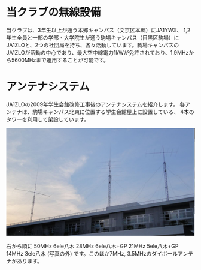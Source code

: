 # 当クラブの無線設備

当クラブは、3年生以上が通う本郷キャンパス（文京区本郷）にJA1YWX、 1,2年生全員と一部の学部・大学院生が通う駒場キャンパス（目黒区駒場）にJA1ZLOと、2つの社団局を持ち、各々活動しています。駒場キャンパスのJA1ZLOが活動の中心であり、最大空中線電力1kWが免許されており、1.9MHzから5600MHzまで運用することが可能です。

# アンテナシステム

JA1ZLOの2009年学生会館改修工事後のアンテナシステムを紹介します。
各アンテナは、駒場キャンパス北東に位置する学生会館屋上に設置している、 4本のタワーを利用して架設しています。

![駒場のアンテナ群](./_equipment2011.jpg)

右から順に
50MHz 6ele八木
28MHz 6ele八木+GP
21MHz 5ele八木+GP
14MHz 3ele八木 (写真の外)
です。このほか7MHz, 3.5MHzのダイポールアンテナがあります。
